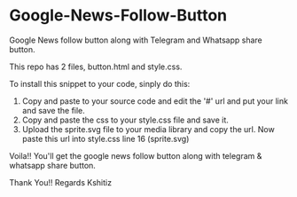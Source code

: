 # Google-News-Follow-Button
Google News follow button along with Telegram and Whatsapp share button. 


This repo has 2 files, button.html and style.css.

To install this snippet to your code, sinply do this:

1. Copy and paste to your source code and edit the '#' url and put your link and save the file.
2. Copy and paste the css to your style.css file and save it.
3. Upload the sprite.svg file to your media library and copy the url. Now paste this url into style.css line 16 (sprite.svg)

Voila!! You'll get the google news follow button along with telegram & whatsapp share button.

Thank You!!
Regards 
Kshitiz
